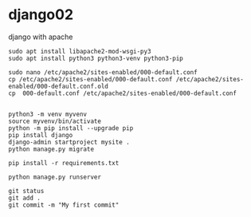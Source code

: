 # django02
django with apache

    sudo apt install libapache2-mod-wsgi-py3
    sudo apt install python3 python3-venv python3-pip

    sudo nano /etc/apache2/sites-enabled/000-default.conf
    cp /etc/apache2/sites-enabled/000-default.conf /etc/apache2/sites-enabled/000-default.conf.old
    cp  000-default.conf /etc/apache2/sites-enabled/000-default.conf


    python3 -m venv myvenv
    source myvenv/bin/activate
    python -m pip install --upgrade pip
    pip install django
    django-admin startproject mysite .
    python manage.py migrate

    pip install -r requirements.txt

    python manage.py runserver

    git status
    git add .
    git commit -m "My first commit"
